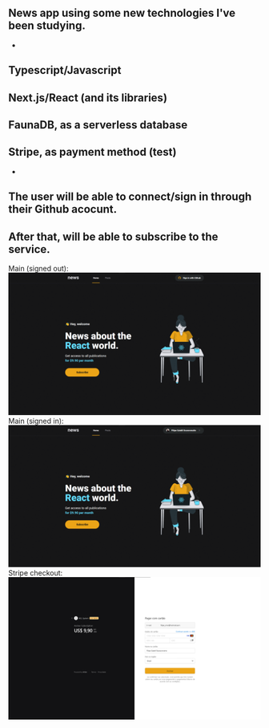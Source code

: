 News app using some new technologies I've been studying.
-
-
Typescript/Javascript
-
Next.js/React (and its libraries)
-
FaunaDB, as a serverless database
-
Stripe, as payment method (test)
-
-
The user will be able to connect/sign in through their Github acocunt.
-
After that, will be able to subscribe to the service.
-


Main (signed out):
![alt text](https://github.com/lpegs/news/blob/main/public/images/main_signed_out.png?raw=true)
Main (signed in):
![alt text](https://github.com/lpegs/news/blob/main/public/images/main_signed_in.png?raw=true)
Stripe checkout:
![alt text](https://github.com/lpegs/news/blob/main/public/images/stripe_checkout.png?raw=true)
